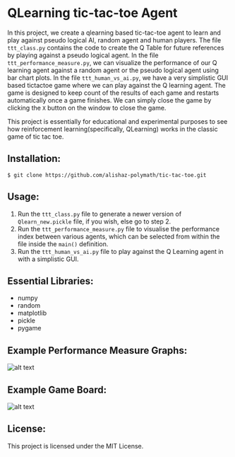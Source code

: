 # QLearning tic-tac-toe Agent
In this project, we create a qlearning based tic-tac-toe agent to learn and play against pseudo logical AI, random agent and human players. The file `ttt_class.py` contains the code to create the Q Table for future references by playing against a pseudo logical agent.
In the file `ttt_performance_measure.py`, we can visualize the performance of our Q learning agent against a random agent or the pseudo logical agent using bar chart plots. In the file
 `ttt_human_vs_ai.py`, we have a very simplistic GUI based tictactoe game where we can play against the Q learning agent. The game is designed to keep count of the results of each game and restarts automatically once a game finishes. We can simply close the game
by clicking the `X` button on the window to close the game.

This project is essentially for educational and experimental purposes to see how reinforcement learning(specifically, QLearning) works in the classic game of tic tac toe.

## Installation:

```
$ git clone https://github.com/alishaz-polymath/tic-tac-toe.git
```

## Usage:

1. Run the `ttt_class.py` file to generate a newer version of `Qlearn_new.pickle` file, if you wish, else go to step 2.
2. Run the `ttt_performance_measure.py` file to visualise the performance index between various agents, which can be selected from within the file inside the `main()` definition. 
3. Run the `ttt_human_vs_ai.py` file to play against the Q Learning agent in with a simplistic GUI.

## Essential Libraries:
* numpy
* random
* matplotlib
* pickle
* pygame

## Example Performance Measure Graphs:
![alt text](path/to/img "IMG TITLE")

## Example Game Board:
![alt text](path/to/img "IMG TITLE")



## License:
This project is licensed under the MIT License.
